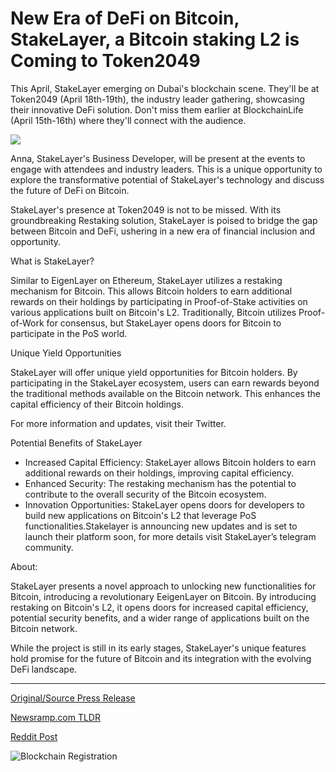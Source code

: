 # New Era of DeFi on Bitcoin, StakeLayer, a Bitcoin staking L2 is Coming to Token2049

This April, StakeLayer emerging on Dubai's blockchain scene. They'll be at Token2049 (April 18th-19th), the industry leader gathering, showcasing their innovative DeFi solution. Don't miss them earlier at BlockchainLife (April 15th-16th) where they'll connect with the audience.

![](https://blockchainwire.s3.amazonaws.com/RGBMARKETINGSOLUTIONSSRL/editor_image/de2c4f7d-80c6-4c06-bf4d-c8e434d85ea5.jpg)

Anna, StakeLayer's Business Developer, will be present at the events to engage with attendees and industry leaders. This is a unique opportunity to explore the transformative potential of StakeLayer's technology and discuss the future of DeFi on Bitcoin.

StakeLayer's presence at Token2049 is not to be missed. With its groundbreaking Restaking solution, StakeLayer is poised to bridge the gap between Bitcoin and DeFi, ushering in a new era of financial inclusion and opportunity.

What is StakeLayer?

Similar to EigenLayer on Ethereum, StakeLayer utilizes a restaking mechanism for Bitcoin. This allows Bitcoin holders to earn additional rewards on their holdings by participating in Proof-of-Stake activities on various applications built on Bitcoin's L2. Traditionally, Bitcoin utilizes Proof-of-Work for consensus, but StakeLayer opens doors for Bitcoin to participate in the PoS world.

Unique Yield Opportunities

StakeLayer will offer unique yield opportunities for Bitcoin holders. By participating in the StakeLayer ecosystem, users can earn rewards beyond the traditional methods available on the Bitcoin network. This enhances the capital efficiency of their Bitcoin holdings.

For more information and updates, visit their Twitter.

Potential Benefits of StakeLayer

* Increased Capital Efficiency: StakeLayer allows Bitcoin holders to earn additional rewards on their holdings, improving capital efficiency.
* Enhanced Security: The restaking mechanism has the potential to contribute to the overall security of the Bitcoin ecosystem.
* Innovation Opportunities: StakeLayer opens doors for developers to build new applications on Bitcoin's L2 that leverage PoS functionalities.Stakelayer is announcing new updates and is set to launch their platform soon, for more details visit StakeLayer’s telegram community.

About:

StakeLayer presents a novel approach to unlocking new functionalities for Bitcoin, introducing a revolutionary EeigenLayer on Bitcoin. By introducing restaking on Bitcoin's L2, it opens doors for increased capital efficiency, potential security benefits, and a wider range of applications built on the Bitcoin network.

While the project is still in its early stages, StakeLayer's unique features hold promise for the future of Bitcoin and its integration with the evolving DeFi landscape. 

---

[Original/Source Press Release](https://blockchainwire.io/press-release/new-era-of-defi-on-bitcoin-stakelayer-a-bitcoin-staking-l2-is-coming-to-token2049)
                    

[Newsramp.com TLDR](None) 



[Reddit Post](https://www.reddit.com/r/technology_press/comments/1bu3qnm/stakelayer_showcases_innovative_defi_solution_at/) 



![Blockchain Registration](https://cdn.newsramp.app/blockchainwire/qrcode/244/2/lark2soP.webp)